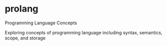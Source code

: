 # prolang
Programming Language Concepts

Exploring concepts of programming language including syntax, semantics, scope, and storage
